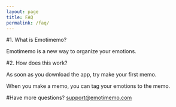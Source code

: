 ```yaml
---
layout: page
title: FAQ
permalink: /faq/
---
```


#1. What is Emotimemo?

Emotimemo is a new way to organize your emotions.


#2. How does this work?

As soon as you download the app, try make your first memo.

When you make a memo, you can tag your emotions to the memo.


#Have more questions? [support@emotimemo.com](mailto:support@emotimemo.com)